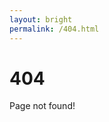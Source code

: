 ```yaml
---
layout: bright
permalink: /404.html
---
```


<div id="index" class="w-100 h-100 grid">
  <div class="centered">
    <div class="tc pa2 ma2">
    <h1 class="f1-ns f2 black-80 pa2 ma0">404</h1>
    </div>
    <div class="tc pa0 ma0">
      <p class="f3-ns f4 gray pa1 ma0">Page not found!</p>
    </div>
  </div>
</div>
